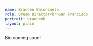 ```yaml
---
name: Branden Balenzuela
role: Dream Director<br>San Francisco
portrait: brandenb
layout: plain
---
```


Bio coming soon!